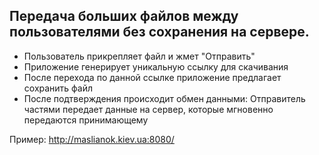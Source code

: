 ## Передача больших файлов между пользователями без сохранения на сервере.

* Пользователь прикрепляет файл и жмет "Отправить"
* Приложение генерирует уникальную ссылку для скачивания
* После перехода по данной ссылке приложение предлагает сохранить файл
* После подтверждения происходит обмен данными: Отправитель частями передает данные на сервер, которые мгновенно передаются принимающему

Пример: http://maslianok.kiev.ua:8080/
